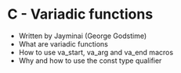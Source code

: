 # C - Variadic functions

* Written by Jayminai (George Godstime)
* What are variadic functions
* How to use va_start, va_arg and va_end macros
* Why and how to use the const type qualifier
